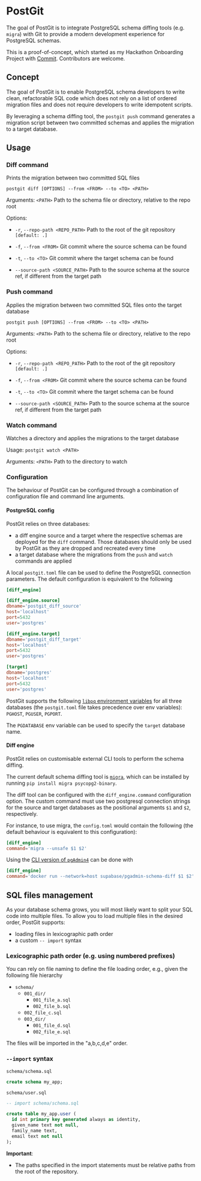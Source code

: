 # PostGit

The goal of PostGit is to integrate PostgreSQL schema diffing tools (e.g. `migra`) with Git to provide a modern development experience for PostgreSQL schemas.

This is a proof-of-concept, which started as my Hackathon Onboarding Project with [Commit](https://commit.dev/). Contributors are welcome.

## Concept

The goal of PostGit is to enable PostgreSQL schema developers to write clean, refactorable SQL code which does not rely on a list of ordered migration files and does not require developers to write idempotent scripts.

By leveraging a schema diffing tool, the `postgit push` command generates a migration script between two committed schemas and applies the migration to a target database.

## Usage

### Diff command

Prints the migration between two committed SQL files

`postgit diff [OPTIONS] --from <FROM> --to <TO> <PATH>`

Arguments:
`<PATH>` Path to the schema file or directory, relative to the repo root

Options:

- `-r`, `--repo-path <REPO_PATH>` Path to the root of the git repository `[default: .]`

- `-f`, `--from <FROM>` Git commit where the source schema can be found
- `-t`, `--to <TO>` Git commit where the target schema can be found
- `--source-path <SOURCE_PATH>` Path to the source schema at the source ref, if different from the target path

### Push command

Applies the migration between two committed SQL files onto the target database

`postgit push [OPTIONS] --from <FROM> --to <TO> <PATH>`

Arguments:
`<PATH>` Path to the schema file or directory, relative to the repo root

Options:

- `-r`, `--repo-path <REPO_PATH>` Path to the root of the git repository `[default: .]`

- `-f`, `--from <FROM>` Git commit where the source schema can be found
- `-t`, `--to <TO>` Git commit where the target schema can be found
- `--source-path <SOURCE_PATH>` Path to the source schema at the source ref, if different from the target path

### Watch command

Watches a directory and applies the migrations to the target database

Usage: `postgit watch <PATH>`

Arguments:
`<PATH>` Path to the directory to watch

### Configuration

The behaviour of PostGit can be configured through a combination of configuration file and command line arguments.

#### PostgreSQL config

PostGit relies on three databases:

- a diff engine source and a target where the respective schemas are deployed for the `diff` command. Those databases should only be used by PostGit as they are dropped and recreated every time
- a target database where the migrations from the `push` and `watch` commands are applied

A local `postgit.toml` file can be used to define the PostgreSQL connection parameters. The default configuration is equivalent to the following

```toml
[diff_engine]

[diff_engine.source]
dbname='postgit_diff_source'
host='localhost'
port=5432
user='postgres'

[diff_engine.target]
dbname='postgit_diff_target'
host='localhost'
port=5432
user='postgres'

[target]
dbname='postgres'
host='localhost'
port=5432
user='postgres'
```

PostGit supports the following [`libpq` environment variables](https://www.postgresql.org/docs/current/libpq-envars.html) for all three databases (the `postgit.toml` file takes precedence over env variables): `PGHOST`, `PGUSER`, `PGPORT`.

The `PGDATABASE` env variable can be used to specify the `target` database name.

#### Diff engine

PostGit relies on customisable external CLI tools to perform the schema diffing.

The current default schema diffing tool is [`migra`](https://github.com/djrobstep/migra), which can be installed by running `pip install migra psycopg2-binary`.

The diff tool can be configured with the `diff_engine.command` configuration option. The custom command must use two postgresql connection strings for the source and target databases as the positional arguments `$1` and `$2`, respectively.

For instance, to use migra, the `config.toml` would contain the following (the default behaviour is equivalent to this configuration):

```toml
[diff_engine]
command='migra --unsafe $1 $2'
```

Using the [CLI version of `pgAdmin4`](https://supabase.com/blog/supabase-cli#choosing-the-best-diff-tool) can be done with

```toml
[diff_engine]
command='docker run --network=host supabase/pgadmin-schema-diff $1 $2'
```

## SQL files management

As your database schema grows, you will most likely want to split your SQL code into multiple files.
To allow you to load multiple files in the desired order, PostGit supports:

- loading files in lexicographic path order
- a custom `-- import` syntax

### Lexicographic path order (e.g. using numbered prefixes)

You can rely on file naming to define the file loading order, e.g., given the following file hierarchy

- `schema/`
  - `001_dir/`
    - `001_file_a.sql`
    - `002_file_b.sql`
  - `002_file_c.sql`
  - `003_dir/`
    - `001_file_d.sql`
    - `002_file_e.sql`

The files will be imported in the "a,b,c,d,e" order.

### `--import` syntax

`schema/schema.sql`

```sql
create schema my_app;
```

`schema/user.sql`

```sql
-- import schema/schema.sql

create table my_app.user (
  id int primary key generated always as identity,
  given_name text not null,
  family_name text,
  email text not null
);
```

**Important**:

- The paths specified in the import statements must be relative paths from the root of the repository.

